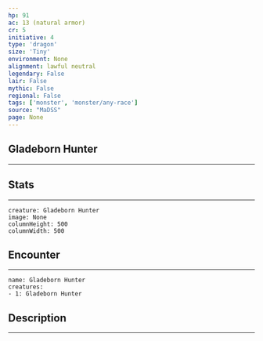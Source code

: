 ```yaml
---
hp: 91
ac: 13 (natural armor)
cr: 5
initiative: 4
type: 'dragon'    
size: 'Tiny'
environment: None
alignment: lawful neutral
legendary: False
lair: False
mythic: False
regional: False
tags: ['monster', 'monster/any-race']
source: "MaDSS"
page: None
---
```


## Gladeborn Hunter
---



## Stats
---

```statblock
creature: Gladeborn Hunter
image: None
columnHeight: 500
columnWidth: 500
```

## Encounter
---

```encounter-table
name: Gladeborn Hunter
creatures:
- 1: Gladeborn Hunter
```

## Description
---




